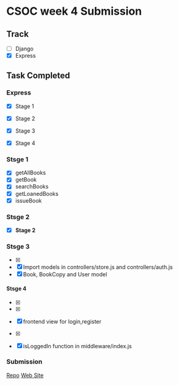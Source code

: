 # CSOC week 4 Submission

## Track

- [ ] Django
- [x] Express

## Task Completed

### Express  

- [x]  Stage 1
- [x]  Stage 2
- [x]  Stage 3
- [x]  Stage 4


### Stsge 1

- [x]  getAllBooks
- [x]  getBook
- [x]  searchBooks
- [x]  getLoanedBooks
- [x]  issueBook

### Stsge 2
- [x] **Stage 2**

### Stsge 3
- [x]  
- [x]  Import models in controllers/store.js and controllers/auth.js
- [x]  Book, BookCopy and User model 

#### Stsge 4
- [x]  
- [x]  
- [x]  frontend view for login,register
- [x]  
- [x]  isLoggedIn function in middleware/index.js


### Submission

<!-- Add in your repo and apk link or web site link as per track -->
[Repo](https://github.com/MohitSharma-21/csoc-2021-task4-express)
[Web Site](https://mohitsharma-21.github.io/tic-tac-toe/)
